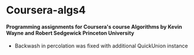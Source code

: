 # Coursera-algs4
#### Programming assignments for Coursera's course Algorithms by Kevin Wayne and Robert Sedgewick Princeton University
* Backwash in percolation was fixed with additional QuickUnion instance
